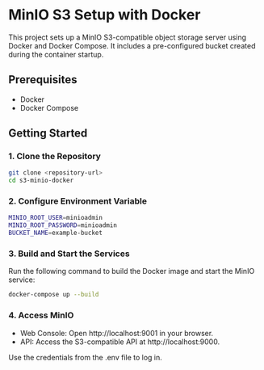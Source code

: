 # MinIO S3 Setup with Docker

This project sets up a MinIO S3-compatible object storage server using Docker and Docker Compose. It includes a pre-configured bucket created during the container startup.

## Prerequisites

- Docker
- Docker Compose


## Getting Started

### 1. Clone the Repository

```bash
git clone <repository-url>
cd s3-minio-docker
```

### 2. Configure Environment Variable

```bash
MINIO_ROOT_USER=minioadmin
MINIO_ROOT_PASSWORD=minioadmin
BUCKET_NAME=example-bucket
```

### 3. Build and Start the Services

Run the following command to build the Docker image and start the MinIO service:

```sh
docker-compose up --build
```

### 4. Access MinIO

+ Web Console: Open http://localhost:9001 in your browser.
+ API: Access the S3-compatible API at http://localhost:9000.

Use the credentials from the .env file to log in.